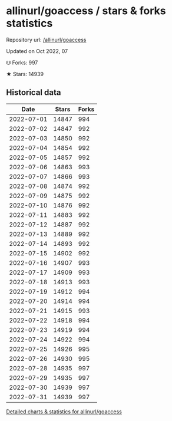 # allinurl/goaccess / stars & forks statistics

Repository url: [/allinurl/goaccess](https://github.com/allinurl/goaccess)

Updated on Oct 2022, 07

☋ Forks: 997

★ Stars: 14939

## Historical data
| Date | Stars | Forks |
|------|-------|-------|
| 2022-07-01 | 14847 | 994 | 
| 2022-07-02 | 14847 | 992 | 
| 2022-07-03 | 14850 | 992 | 
| 2022-07-04 | 14854 | 992 | 
| 2022-07-05 | 14857 | 992 | 
| 2022-07-06 | 14863 | 993 | 
| 2022-07-07 | 14866 | 993 | 
| 2022-07-08 | 14874 | 992 | 
| 2022-07-09 | 14875 | 992 | 
| 2022-07-10 | 14876 | 992 | 
| 2022-07-11 | 14883 | 992 | 
| 2022-07-12 | 14887 | 992 | 
| 2022-07-13 | 14889 | 992 | 
| 2022-07-14 | 14893 | 992 | 
| 2022-07-15 | 14902 | 992 | 
| 2022-07-16 | 14907 | 993 | 
| 2022-07-17 | 14909 | 993 | 
| 2022-07-18 | 14913 | 993 | 
| 2022-07-19 | 14912 | 994 | 
| 2022-07-20 | 14914 | 994 | 
| 2022-07-21 | 14915 | 993 | 
| 2022-07-22 | 14918 | 994 | 
| 2022-07-23 | 14919 | 994 | 
| 2022-07-24 | 14922 | 994 | 
| 2022-07-25 | 14926 | 995 | 
| 2022-07-26 | 14930 | 995 | 
| 2022-07-28 | 14935 | 997 | 
| 2022-07-29 | 14935 | 997 | 
| 2022-07-30 | 14939 | 997 | 
| 2022-07-31 | 14939 | 997 | 


[Detailed charts & statistics for allinurl/goaccess](https://reviewgithub.com/rep/allinurl/goaccess)
